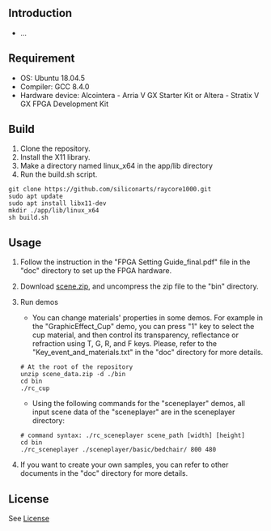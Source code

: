 ## Introduction
- ...

## Requirement
- OS: Ubuntu 18.04.5
- Compiler: GCC 8.4.0
- Hardware device: Alcointera - Arria V GX Starter Kit or  Altera - Stratix V GX FPGA Development Kit

## Build
1. Clone the repository.
2. Install the X11 library.
3. Make a directory named linux_x64 in the app/lib directory
4. Run the build.sh script.
```
git clone https://github.com/siliconarts/raycore1000.git
sudo apt update
sudo apt install libx11-dev
mkdir ./app/lib/linux_x64
sh build.sh
```

## Usage
1. Follow the instruction in the "FPGA Setting Guide_final.pdf" file in the "doc" directory to set up the FPGA hardware.
2. Download [scene.zip](https://drive.google.com/file/d/1JEegzHSKsFu4QYNlTnQFkOTu4gQj_xnE/view?usp=sharing), and uncompress the zip file to the "bin" directory.
3. Run demos
	- You can change materials' properties in some demos. For example in the "GraphicEffect_Cup" demo, you can press "1" key to select the cup material, and then control its transparency, reflectance or refraction using T, G, R, and F keys. Please, refer to the "Key_event_and_materials.txt" in the "doc" directory for more details.
	
	```
	# At the root of the repository
	unzip scene_data.zip -d ./bin
	cd bin
	./rc_cup
	```

	- Using the following commands for the "sceneplayer" demos, all input scene data of the "sceneplayer" are in the sceneplayer directory:
	```
	# command syntax: ./rc_sceneplayer scene_path [width] [height]	
	cd bin
	./rc_sceneplayer ./sceneplayer/basic/bedchair/ 800 480
	```
4. If you want to create your own samples, you can refer to other documents in the "doc" directory for more details.

## License
See [License](LICENSE)
